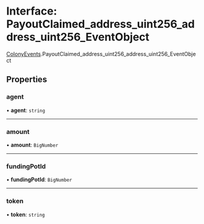 # Interface: PayoutClaimed\_address\_uint256\_address\_uint256\_EventObject

[ColonyEvents](../modules/ColonyEvents.md).PayoutClaimed_address_uint256_address_uint256_EventObject

## Properties

### agent

• **agent**: `string`

___

### amount

• **amount**: `BigNumber`

___

### fundingPotId

• **fundingPotId**: `BigNumber`

___

### token

• **token**: `string`
